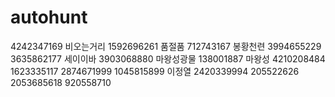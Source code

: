 # autohunt
4242347169
비오는거리 1592696261
품절품 712743167
봉황천련 3994655229 3635862177
세이이바 3903068880
마왕성광물 138001887
마왕성 4210208484 1623335117 2874671999 1045815899
이정열 2420339994 205522626 2053685618 920558710
